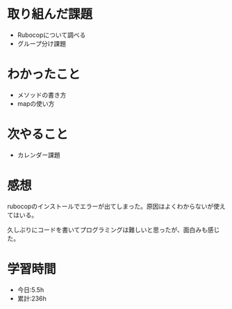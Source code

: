 # 取り組んだ課題
- Rubocopについて調べる
- グループ分け課題
# わかったこと
- メソッドの書き方
- mapの使い方
# 次やること
- カレンダー課題
# 感想
rubocopのインストールでエラーが出てしまった。原因はよくわからないが使えてはいる。

久しぶりにコードを書いてプログラミングは難しいと思ったが、面白みも感じた。
# 学習時間
- 今日:5.5h
- 累計:236h
